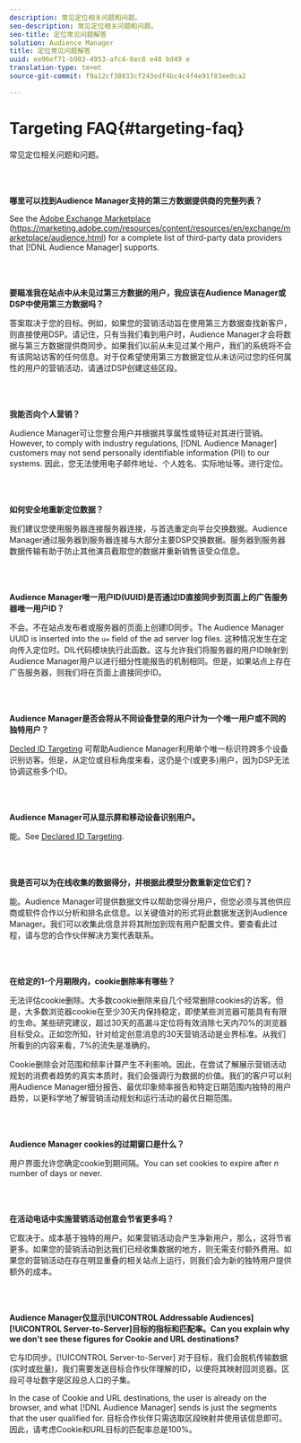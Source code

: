 ```yaml
---
description: 常见定位相关问题和问题。
seo-description: 常见定位相关问题和问题。
seo-title: 定位常见问题解答
solution: Audience Manager
title: 定位常见问题解答
uuid: ee96ef71-b903-4953-afc4-8ec8 e48 bd49 e
translation-type: tm+mt
source-git-commit: f9a12cf38833cf243edf4bc4c4f4e91f83ee0ca2

---
```



# Targeting FAQ{#targeting-faq}

常见定位相关问题和问题。

<br> 

<!-- 

faq_targeting.xml

 -->

**哪里可以找到Audience Manager支持的第三方数据提供商的完整列表？**

See the [Adobe Exchange Marketplace](https://marketing.adobe.com/resources/content/resources/en/exchange/marketplace/audience.html) (https://marketing.adobe.com/resources/content/resources/en/exchange/marketplace/audience.html) for a complete list of third-party data providers that [!DNL Audience Manager] supports.

<br> 

**要瞄准我在站点中从未见过第三方数据的用户，我应该在Audience Manager或DSP中使用第三方数据吗？**

答案取决于您的目标。例如，如果您的营销活动旨在使用第三方数据查找新客户，则直接使用DSP。请记住，只有当我们看到用户时，Audience Manager才会将数据与第三方数据提供商同步。如果我们以前从未见过某个用户，我们的系统将不会有该网站访客的任何信息。对于仅希望使用第三方数据定位从未访问过您的任何属性的用户的营销活动，请通过DSP创建这些区段。

<br> 

**我能否向个人营销？**

Audience Manager可让您整合用户并根据共享属性或特征对其进行营销。However, to comply with industry regulations, [!DNL Audience Manager] customers may not send personally identifiable information (PII) to our systems. 因此，您无法使用电子邮件地址、个人姓名、实际地址等。进行定位。

<br> 

**如何安全地重新定位数据？**

我们建议您使用服务器连接服务器连接，与首选重定向平台交换数据。Audience Manager通过服务器到服务器连接与大部分主要DSP交换数据。服务器到服务器数据传输有助于防止其他演员截取您的数据并重新销售该受众信息。

<br> 

**Audience Manager唯一用户ID(UUID)是否通过ID直接同步到页面上的广告服务器唯一用户ID？**

不会。不在站点发布者或服务器的页面上创建ID同步。The Audience Manager UUID is inserted into the `u=` field of the ad server log files. 这种情况发生在定向传入定位时。DIL代码模块执行此函数。这与允许我们将服务器的用户ID映射到Audience Manager用户以进行细分性能报告的机制相同。但是，如果站点上存在广告服务器，则我们将在页面上直接同步ID。

<br> 

**Audience Manager是否会将从不同设备登录的用户计为一个唯一用户或不同的独特用户？**

[Decled ID Targeting](../features/declared-ids.md#declared-id-targeting) 可帮助Audience Manager利用单个唯一标识符跨多个设备识别访客。但是，从定位或目标角度来看，这仍是个(或更多)用户，因为DSP无法协调这些多个ID。

<br> 

**Audience Manager可从显示屏和移动设备识别用户。**

能。See [Declared ID Targeting](../features/declared-ids.md#declared-id-targeting).

<br> 

**我是否可以为在线收集的数据得分，并根据此模型分数重新定位它们？**

能。Audience Manager可提供数据文件以帮助您得分用户，但您必须与其他供应商或软件合作以分析和排名此信息。以关键值对的形式将此数据发送到Audience Manager。我们可以收集此信息并将其附加到现有用户配置文件。要查看此过程，请与您的合作伙伴解决方案代表联系。

<br> 

**在给定的1-个月期限内，cookie删除率有哪些？**

无法评估cookie删除。大多数cookie删除来自几个经常删除cookies的访客。但是，大多数浏览器cookie在至少30天内保持稳定，即使某些浏览器可能具有有限的生命。某些研究建议，超过30天的高漏斗定位将有效消除七天内70%的浏览器目标受众。正如您所知，针对给定创意消息的30天营销活动是业界标准。从我们所看到的内容来看，7%的流失是准确的。

Cookie删除会对范围和频率计算产生不利影响。因此，在尝试了解展示营销活动规划的消费者趋势的真实本质时，我们会强调行为数据的价值。我们的客户可以利用Audience Manager细分报告、最优印象频率报告和特定日期范围内独特的用户趋势，以更科学地了解营销活动规划和运行活动的最优日期范围。

<br> 

**Audience Manager cookies的过期窗口是什么？**

用户界面允许您确定cookie到期间隔。You can set cookies to expire after *n* number of days or never.

<br> 

**在活动电话中实施营销活动创意会节省更多吗？**

它取决于。成本基于独特的用户。如果营销活动会产生净新用户，那么，这将节省更多。如果您的营销活动到达我们已经收集数据的地方，则无需支付额外费用。如果您的营销活动在存在明显重叠的相关站点上运行，则我们会为新的独特用户提供额外的成本。

<br> 

**Audience Manager仅显示[!UICONTROL Addressable Audiences][!UICONTROL Server-to-Server]目标的指标和匹配率。Can you explain why we don't see these figures for Cookie and URL destinations?**

它与ID同步。[!UICONTROL Server-to-Server] 对于目标，我们会脱机传输数据(实时或批量)，我们需要发送目标合作伙伴理解的ID，以便将其映射回浏览器。区段可寻址数字是区段总人口的子集。

In the case of Cookie and URL destinations, the user is already on the browser, and what [!DNL Audience Manager] sends is just the segments that the user qualified for. 目标合作伙伴只需选取区段映射并使用该信息即可。因此，请考虑Cookie和URL目标的匹配率总是100%。
